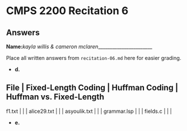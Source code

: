# CMPS 2200 Recitation 6
## Answers

**Name:**_kayla willis & cameron mclaren________________________


Place all written answers from `recitation-06.md` here for easier grading.



- **d.**
 
File | Fixed-Length Coding | Huffman Coding | Huffman vs. Fixed-Length
----------------------------------------------------------------------
f1.txt    |                     |                |
alice29.txt    |                     |                |
asyoulik.txt    |                     |                |
grammar.lsp    |                     |                |
fields.c    |                     |                |




- **e.**



